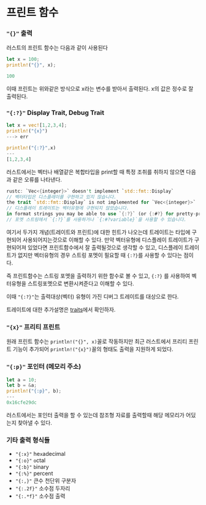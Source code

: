 # 프린트 함수

### `"{}"` 출력

러스트의 프린트 함수는 다음과 같이 사용된다


```rust
let x = 100;
println!("{}", x);

100
```

이때 프린트는 위와같은 방식으로 x라는 변수를 받아서 출력된다. x의 값은 정수로 잘 출력된다.

### `"{:?}"` Display Trait, Debug Trait

```rust
let x = vec![1,2,3,4];
println!("{x}") 
---> err

println!("{:?}",x)
---
[1,2,3,4]
```

러스트에서는 벡터나 배열같은 복합타입을 print할 때 특정 조취를 취하지 않으면 다음과 같은 오류를 나타낸다.

```rust
rustc: `Vec<{integer}>` doesn't implement `std::fmt::Display`
// 벡터타입은 디스플레이를 구현하고 있지 않습니다.
the trait `std::fmt::Display` is not implemented for `Vec<{integer}>`
// 디스플레이 트레이트는 벡터유형에 구현되지 않았습니다.
in format strings you may be able to use `{:?}` (or {:#?} for pretty-print) instead [E0277]
// 포멧 스트링에서 `{:?}`를 사용하거나 `{:#?variable}`을 사용할 수 있습니다. 
```

여기서 두가지 개념(트레이트와 프린트)에 대한 힌트가 나오는데 트레이트는 타입에 구현되어 사용되어지는것으로 이해할 수 있다. 만약 벡터유형에 디스플레이 트레이트가 구현되어져 있었다면 프린트함수에서 잘 출력될것으로 생각할 수 있고, 디스플레이 트레이트가 없지만 벡터유형의 경우 스트링 포멧이 필요할 때 `{:?}`를 사용할 수 있다는 점이다. 

즉 프린트함수는 스트링 포멧을 출력하기 위한 함수로 볼 수 있고, `{:?}` 를 사용하여 벡터유형을 스트링포멧으로 변환시켜준다고 이해할 수 있다.

이때 `"{:?}"`는 출력대상(벡터) 유형이 가진 디버그 트레이트를 대상으로 한다.

트레이트에 대한 추가설명은 [traits](traits.md)에서 확인하자.

### `"{x}"` 프리티 프린트

원래 프린트 함수는 `println!("{}", x)`꼴로 작동하지만 최근 러스트에서 프리티 프린트 기능이 추가되어 `println!("{x}")`꼴의 형태도 출력을 지원하게 되었다.

### `"{:p}"` 포인터 (메모리 주소)

```rust
let a = 10;
let b = &a;
println!("{:p}", b);
---
0x16cfe29dc
```

러스트에서는 포인터 출력을 할 수 있는데 참조형 자료를 출력할때 해당 메모리가 어딨는지 찾아낼 수 있다.

### 기타 출력 형식들
- `"{:x}"` he`x`adecimal
- `"{:o}"` `o`ctal
- `"{:b}"` `b`inary
- `"{:%}"` percent
- `"{:,}"` 큰수 천단위 구분자
- `"{:.2f}"` 소수점 두자리
- `"{:.*f}"` 소수점 출력

